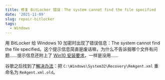 ```yaml
---
title: 修复 BitLocker 错误：The system cannot find the file specified
date: '2021-11-09'
slug: repair-bitlocker
tags:
  - Windows
---
```


用 BitLocker 给 Windows 10 加密时出现了错误信息：The system cannot find the file specified。这个提示信息简直是废话嘛，为什么不告诉我哪个文件有问题……提示信息还附上了 [Win10 安装要求](https://www.microsoft.com/en-us/windows/windows-10-specifications)，一样是没用……

谷歌之后找到了[解决办法](https://social.technet.microsoft.com/Forums/windows/en-US/51947c62-dbcb-4613-b10d-707ff8b61d0d/bitlocker-quotthe-system-cannot-find-the-file-specifiedquot)：把 `C:\Windows\System32\Recovery\ReAgent.xml` 重命名为 `ReAgent.xml.old`。
